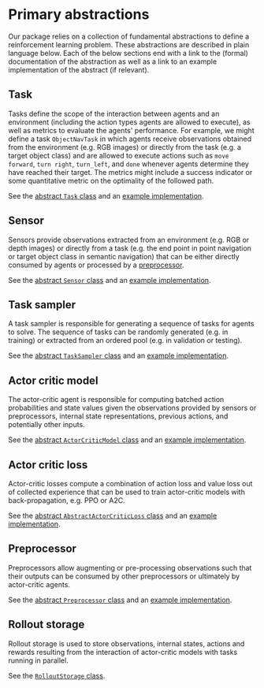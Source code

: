 # Primary abstractions

Our package relies on a collection of fundamental abstractions to define a reinforcement learning problem. These
abstractions are described in plain language below. Each of the below sections end with a link to the 
(formal) documentation of the abstraction as well as a link to an example implementation of the abstract (if relevant).

## Task

Tasks define the scope of the interaction between agents and an environment (including the action types agents are 
allowed to execute), as well as metrics to evaluate the agents' performance. For example, we might define a task 
`ObjectNavTask` in which agents receive observations obtained from the environment (e.g. RGB images) or directly from 
the task (e.g. a target object class) and are allowed to execute actions such as `move forward`, `turn right`, 
`turn_left`, and `done` whenever agents determine they have reached their target. The metrics might include a
success indicator or some quantitative metric on the optimality of the followed path.  
 
See the [abstract `Task` class](/api/rl_base/task/#task) 
and an [example implementation](/api/extensions/ai2thor/tasks/#objectnavtask).

## Sensor

Sensors provide observations extracted from an environment (e.g. RGB or depth images) or directly from a task (e.g. the 
end point in point navigation or target object class in semantic navigation) that can be either directly consumed by 
agents or processed by a [preprocessor](#preprocessor). 

See the [abstract `Sensor` class](/api/rl_base/sensor/#sensor) 
and an [example implementation](/api/extensions/ai2thor/tasks/#objectnavtask).

## Task sampler

A task sampler is responsible for generating a sequence of tasks for agents to solve. The sequence of tasks can be 
randomly generated (e.g. in training) or extracted from an ordered pool (e.g. in validation or testing).

See the [abstract `TaskSampler` class](/api/rl_base/task/#tasksampler) 
and an [example implementation](/api/extensions/ai2thor/task_samplers/#objectnavtasksampler).

## Actor critic model

The actor-critic agent is responsible for computing batched action probabilities and state values given the 
observations provided by sensors or preprocessors, internal state representations, previous actions, and potentially 
other inputs.

See the [abstract `ActorCriticModel` class](/api/onpolicy_sync/policy/#actorcriticmodel) 
and an [example implementation](/api/extensions/ai2thor/task_samplers/#objectnavtasksampler).

## Actor critic loss

Actor-critic losses compute a combination of action loss and value loss out of collected experience that can be used to 
train actor-critic models with back-propagation, e.g. PPO or A2C.

See the [abstract `AbstractActorCriticLoss` class](/api/onpolicy_sync/policy/#actorcriticmodel) 
and an [example implementation](/api/onpolicy_sync/losses/ppo/#ppo).

## Preprocessor

Preprocessors allow augmenting or pre-processing observations such that their outputs can be consumed by other
preprocessors or ultimately by actor-critic agents. 

See the [abstract `Preprocessor` class](/api/rl_base/preprocessor/#preprocessor) 
and an [example implementation](/api/extensions/ai2thor/preprocessors/#resnetpreprocessorthor).

## Rollout storage

Rollout storage is used to store observations, internal states, actions and rewards resulting from the interaction of 
actor-critic models with tasks running in parallel.

See the [`RolloutStorage` class](/api/onpolicy_sync/storage/#rolloutstorage).
```python
```
